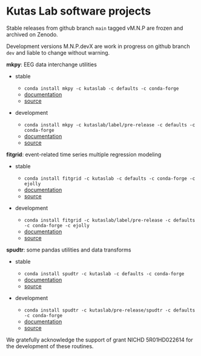 Kutas Lab software projects
===========================

Stable releases from github branch `main` tagged vM.N.P are frozen and archived on Zenodo.

Development versions M.N.P.devX are work in progress on github branch `dev` and liable to change without warning.

**mkpy**: EEG data interchange utilities

* stable
  * `conda install mkpy -c kutaslab -c defaults -c conda-forge`
  * [documentation](https://kutaslab.github.io/mkpy)
  * [source](https://github.com/kutaslab/mkpy/tree/main)

* development
  * `conda install mkpy -c kutaslab/label/pre-release -c defaults -c conda-forge`
  * [documentation](https://kutaslab.github.io/mkpy-dev-docs)
  * [source](https://github.com/kutaslab/mkpy/tree/dev)

**fitgrid**: event-related time series multiple regression modeling

* stable
  * `conda install fitgrid -c kutaslab -c defaults -c conda-forge -c ejolly`
  * [documentation](https://kutaslab.github.io/fitgrid)
  * [source](https://github.com/kutaslab/fitgrid/tree/main)

* development
  * `conda install fitgrid -c kutaslab/label/pre-release -c defaults -c conda-forge -c ejolly`
  * [documentation](https://kutaslab.github.io/fitgrid-dev-docs)
  * [source](https://github.com/kutaslab/fitgrid/tree/dev)
     
**spudtr**: some pandas utilities and data transforms

* stable
  * `conda install spudtr -c kutaslab -c defaults -c conda-forge`
  * [documentation](https://kutaslab.github.io/spudtr)
  * [source](https://github.com/kutaslab/spudtr/tree/main)

* development
  * `conda install spudtr -c kutaslab/pre-release/spudtr -c defaults -c conda-forge`
  * [documentation](https://kutaslab.github.io/spudtr-dev-docs)
  * [source](https://github.com/kutaslab/spudtr/tree/main)

We gratefully acknowledge the support of grant NICHD 5R01HD022614 for the
development of these routines.
